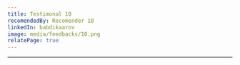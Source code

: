 ```yaml
---
title: Testimonal 10
recomendedBy: Recomender 10
linkedIn: babdikaarov
image: media/feedbacks/10.png
relatePage: true
---
```


---
